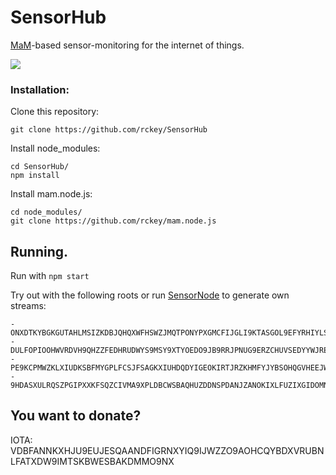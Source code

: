 # SensorHub
[MaM](https://blog.iota.org/introducing-masked-authenticated-messaging-e55c1822d50e)-based sensor-monitoring for the internet of things.

<img src="https://i.imgur.com/eMwPcI3.png"/>

### Installation:

Clone this repository:
```
git clone https://github.com/rckey/SensorHub
```
Install node_modules:
```
cd SensorHub/
npm install
```
Install mam.node.js:
```
cd node_modules/
git clone https://github.com/rckey/mam.node.js
```
## Running.

Run with ``` npm start ```

Try out with the following roots or run [SensorNode](https://github.com/rckey/SensorNode) to generate own streams:

```
- ONXDTKYBGKGUTAHLMSIZKDBJQHQXWFHSWZJMQTPONYPXGMCFIJGLI9KTASGOL9EFYRHIYLSXGDVVOPLKT
- DULFOPIOOHWVRDVH9QHZZFEDHRUDWYS9MSY9XTYOEDO9JB9RRJPNUG9ERZCHUVSEDYYWJREELQUXUDFJR
- PE9KCPMWZKLXIUDKSBFMYGPLFCSJFSAGKXIUHDQDYIGEOKIRTJRZKHMFYJYBSOHQGVHEEJWVBLHMLDNVI
- 9HDASXULRQSZPGIPXXKFSQZCIVMA9XPLDBCWSBAQHUZDDNSPDANJZANOKIXLFUZIXGIDOMNHZBXUOGOSO
```

## You want to donate?

IOTA: VDBFANNKXHJU9EUJESQAANDFIGRNXYIQ9IJWZZO9AOHCQYBDXVRUBNLFATXDW9IMTSKBWESBAKDMMO9NX
